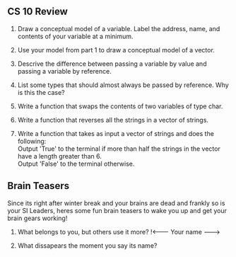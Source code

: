 CS 10 Review
---

1) Draw a conceptual model of a variable. Label the address, name, and contents of your variable at a minimum.

2) Use your model from part 1 to draw a conceptual model of a vector.

3) Descrive the difference between passing a variable by value and passing a variable by reference.

4) List some types that should almost always be passed by reference. Why is this the case?

5) Write a function that swaps the contents of two variables of type char.

6) Write a function that reverses all the strings in a vector of strings.

7) Write a function that takes as input a vector of strings and does the following: <br>
   Output 'True' to the terminal if more than half the strings in the vector have a length greater than 6.<br>
   Output 'False' to the terminal otherwise.<br>

Brain Teasers
---

Since its right after winter break and your brains are dead and frankly so is your SI Leaders,
heres some fun brain teasers to wake you up and get your brain gears working!

1) What belongs to you, but others use it more? !<--- Your name --->

2) What dissapears the moment you say its name?
